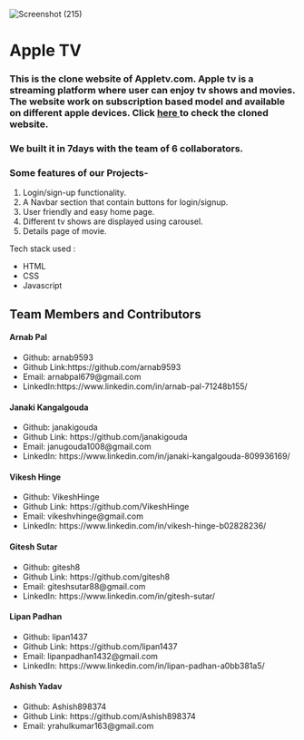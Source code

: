 ![Screenshot (215)](https://user-images.githubusercontent.com/105935410/216752467-eba12834-406f-4dc3-b932-efbe3e5725f8.png)
<html>
<h1>
Apple TV </h1>

<h3>
  This is the clone website of Appletv.com. Apple tv is a streaming platform where user can enjoy tv shows and movies. The website work on subscription based model and available on different apple devices. Click <a href="https://lucent-parfait-62c9f0.netlify.app/"> here </a> to check the cloned website.
</h3>

<h3> We built it in 7days with the team of 6 collaborators.</h3>

<h3> Some features of our Projects-</h3>
<ol>
  <li>Login/sign-up functionality.</li>
  <li>A Navbar section that contain buttons for login/signup.</li>
  <li>User friendly and easy home page.</li>
  <li>Different tv shows are displayed using carousel.</li>
  <li>Details page of movie.</li>
</ol>

<p>Tech stack used :</p>
<ul>
  <li>HTML</li>
  <li>CSS</li>
  <li>Javascript</li>
</ul>

<h2>Team Members and Contributors</h2>

<h4>Arnab Pal</h4>
<ul>
  <li>Github: arnab9593</li>
  <li>Github Link:https://github.com/arnab9593</li>
  <li>Email: arnabpal679@gmail.com</li>
  <li>LinkedIn:https://www.linkedin.com/in/arnab-pal-71248b155/</li>
</ul>
  
<h4>Janaki Kangalgouda </h4>
<ul>
  <li>Github: janakigouda</li>
  <li>Github Link: https://github.com/janakigouda</li>
  <li>Email: janugouda1008@gmail.com</li>
  <li>LinkedIn: https://www.linkedin.com/in/janaki-kangalgouda-809936169/</li>
</ul>

 <h4>Vikesh Hinge</h4>
<ul>
  <li>Github: VikeshHinge </li>
  <li>Github Link: https://github.com/VikeshHinge</li>
  <li>Email: vikeshvhinge@gmail.com</li>
  <li>LinkedIn: https://www.linkedin.com/in/vikesh-hinge-b02828236/</li>
</ul>
  
 <h4>Gitesh Sutar</h4>
<ul>
  <li>Github: gitesh8 </li>
  <li>Github Link: https://github.com/gitesh8</li>
  <li>Email: giteshsutar88@gmail.com</li>
  <li>LinkedIn: https://www.linkedin.com/in/gitesh-sutar/</li>
</ul>
 
 <h4>Lipan Padhan</h4>
<ul>
  <li>Github: lipan1437 </li>
  <li>Github Link: https://github.com/lipan1437</li>
  <li>Email: lipanpadhan1432@gmail.com</li>
  <li>LinkedIn: https://www.linkedin.com/in/lipan-padhan-a0bb381a5/</li>
</ul> 
  
 <h4>Ashish Yadav</h4>
<ul>
  <li>Github: Ashish898374 </li>
  <li>Github Link: https://github.com/Ashish898374</li>
  <li>Email: yrahulkumar163@gmail.com</li>
</ul>  
